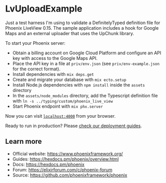 # LvUploadExample

Just a test harness I'm using to validate a DefinitelyTyped definition file for Phoenix LiveView
0.15. The sample application includes a hook for Google Maps and an external uploader that
uses the UpChunk library.

To start your Phoenix server:

  * Obtain a billing account on Google Cloud Platform and configure an API key with access
    to the Google Maps API.
  * Place the API key in a file at `priv/env.json` (see `priv/env-example.json` for the correct
    format).
  * Install dependencies with `mix deps.get`
  * Create and migrate your database with `mix ecto.setup`
  * Install Node.js dependencies with `npm install` inside the `assets` directory
  * In the `assets/node_modules` directory, add the Typescript definition file with `ln -s ../typing/custom/phoenix_live_view`
  * Start Phoenix endpoint with `mix phx.server`

Now you can visit [`localhost:4000`](http://localhost:4000) from your browser.

Ready to run in production? Please [check our deployment guides](https://hexdocs.pm/phoenix/deployment.html).

## Learn more

  * Official website: https://www.phoenixframework.org/
  * Guides: https://hexdocs.pm/phoenix/overview.html
  * Docs: https://hexdocs.pm/phoenix
  * Forum: https://elixirforum.com/c/phoenix-forum
  * Source: https://github.com/phoenixframework/phoenix
